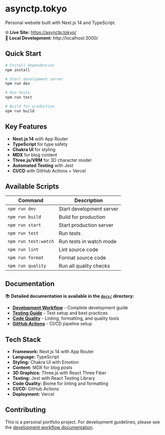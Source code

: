 # asynctp.tokyo

Personal website built with Next.js 14 and TypeScript.

🌐 **Live Site:** https://asynctp.tokyo/  
🔧 **Local Development:** http://localhost:3000/

## Quick Start

```bash
# Install dependencies
npm install

# Start development server
npm run dev

# Run tests
npm run test

# Build for production
npm run build
```

## Key Features

- **Next.js 14** with App Router
- **TypeScript** for type safety
- **Chakra UI** for styling
- **MDX** for blog content
- **Three.js/VRM** for 3D character model
- **Automated Testing** with Jest
- **CI/CD** with GitHub Actions + Vercel

## Available Scripts

| Command | Description |
|---------|-------------|
| `npm run dev` | Start development server |
| `npm run build` | Build for production |
| `npm run start` | Start production server |
| `npm run test` | Run tests |
| `npm run test:watch` | Run tests in watch mode |
| `npm run lint` | Lint source code |
| `npm run format` | Format source code |
| `npm run quality` | Run all quality checks |

## Documentation

📚 **Detailed documentation is available in the [`docs/`](./docs/) directory:**

- [**Development Workflow**](./docs/development-workflow.md) - Complete development guide
- [**Testing Guide**](./docs/testing.md) - Test setup and best practices  
- [**Code Quality**](./docs/code-quality.md) - Linting, formatting, and quality tools
- [**GitHub Actions**](./docs/github-actions.md) - CI/CD pipeline setup

## Tech Stack

- **Framework:** Next.js 14 with App Router
- **Language:** TypeScript
- **Styling:** Chakra UI with Emotion
- **Content:** MDX for blog posts
- **3D Graphics:** Three.js with React Three Fiber
- **Testing:** Jest with React Testing Library
- **Code Quality:** Biome for linting and formatting
- **CI/CD:** GitHub Actions
- **Deployment:** Vercel

## Contributing

This is a personal portfolio project. For development guidelines, please see the [development workflow documentation](./docs/development-workflow.md).
